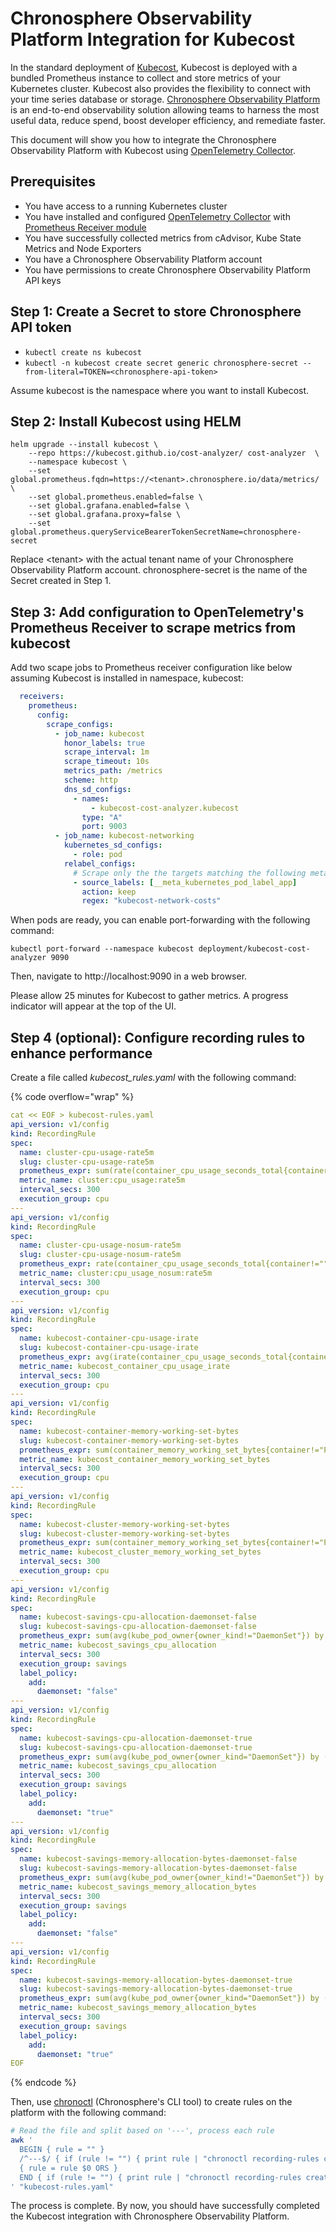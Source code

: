 # Chronosphere Observability Platform Integration for Kubecost

In the standard deployment of [Kubecost](https://www.kubecost.com/), Kubecost is deployed with a bundled Prometheus instance to collect and store metrics of your Kubernetes cluster. Kubecost also provides the flexibility to connect with your time series database or storage. [Chronosphere Observability Platform](https://grafana.com/products/cloud/) is an end-to-end observability solution allowing teams to harness the most useful data, reduce spend, boost developer efficiency, and remediate faster.

This document will show you how to integrate the Chronosphere Observability Platform with Kubecost using [OpenTelemetry Collector](https://github.com/open-telemetry/opentelemetry-collector-contrib).

## Prerequisites

* You have access to a running Kubernetes cluster
* You have installed and configured [OpenTelemetry Collector](https://github.com/open-telemetry/opentelemetry-collector-contrib) with [Prometheus Receiver module](https://github.com/open-telemetry/opentelemetry-collector-contrib/tree/main/receiver/prometheusreceiver)
* You have successfully collected metrics from cAdvisor, Kube State Metrics and Node Exporters
* You have a Chronosphere Observability Platform account
* You have permissions to create Chronosphere Observability Platform API keys

## Step 1: Create a Secret to store Chronosphere API token

* `kubectl create ns kubecost`
* `kubectl -n kubecost create secret generic chronosphere-secret --from-literal=TOKEN=<chronosphere-api-token>`

Assume kubecost is the namespace where you want to install Kubecost.

## Step 2: Install Kubecost using HELM
```
helm upgrade --install kubecost \
    --repo https://kubecost.github.io/cost-analyzer/ cost-analyzer  \
    --namespace kubecost \
    --set global.prometheus.fqdn=https://<tenant>.chronosphere.io/data/metrics/ \
    --set global.prometheus.enabled=false \
    --set global.grafana.enabled=false \
    --set global.grafana.proxy=false \
    --set global.prometheus.queryServiceBearerTokenSecretName=chronosphere-secret
```

Replace \<tenant\> with the actual tenant name of your Chronosphere Observability Platform account. chronosphere-secret is the name of the Secret created in Step 1. 

## Step 3: Add configuration to OpenTelemetry's Prometheus Receiver to scrape metrics from kubecost

Add two scape jobs to Prometheus receiver configuration like below assuming Kubecost is installed in namespace, kubecost:
```yaml
  receivers:
    prometheus:
      config:
        scrape_configs:
          - job_name: kubecost
            honor_labels: true
            scrape_interval: 1m
            scrape_timeout: 10s
            metrics_path: /metrics
            scheme: http
            dns_sd_configs:
              - names:
                  - kubecost-cost-analyzer.kubecost
                type: "A"
                port: 9003
          - job_name: kubecost-networking
            kubernetes_sd_configs:
              - role: pod
            relabel_configs:
              # Scrape only the the targets matching the following metadata
              - source_labels: [__meta_kubernetes_pod_label_app]
                action: keep
                regex: "kubecost-network-costs"
```

When pods are ready, you can enable port-forwarding with the following command:

    kubectl port-forward --namespace kubecost deployment/kubecost-cost-analyzer 9090

Then, navigate to http://localhost:9090 in a web browser.

Please allow 25 minutes for Kubecost to gather metrics. A progress indicator will appear at the top of the UI.

## Step 4 (optional): Configure recording rules to enhance performance

Create a file called _kubecost\_rules.yaml_ with the following command:

{% code overflow="wrap" %}
```yaml
cat << EOF > kubecost-rules.yaml
api_version: v1/config
kind: RecordingRule
spec:
  name: cluster-cpu-usage-rate5m
  slug: cluster-cpu-usage-rate5m
  prometheus_expr: sum(rate(container_cpu_usage_seconds_total{container!=""}[5m]))
  metric_name: cluster:cpu_usage:rate5m
  interval_secs: 300
  execution_group: cpu
---
api_version: v1/config
kind: RecordingRule
spec:
  name: cluster-cpu-usage-nosum-rate5m
  slug: cluster-cpu-usage-nosum-rate5m
  prometheus_expr: rate(container_cpu_usage_seconds_total{container!=""}[5m])
  metric_name: cluster:cpu_usage_nosum:rate5m
  interval_secs: 300
  execution_group: cpu
---
api_version: v1/config
kind: RecordingRule
spec:
  name: kubecost-container-cpu-usage-irate
  slug: kubecost-container-cpu-usage-irate
  prometheus_expr: avg(irate(container_cpu_usage_seconds_total{container!="POD", container!=""}[5m])) by (container,pod, namespace)
  metric_name: kubecost_container_cpu_usage_irate
  interval_secs: 300
  execution_group: cpu
---
api_version: v1/config
kind: RecordingRule
spec:
  name: kubecost-container-memory-working-set-bytes
  slug: kubecost-container-memory-working-set-bytes
  prometheus_expr: sum(container_memory_working_set_bytes{container!="POD",container!=""}) by (container, pod, namespace)
  metric_name: kubecost_container_memory_working_set_bytes
  interval_secs: 300
  execution_group: cpu
---
api_version: v1/config
kind: RecordingRule
spec:
  name: kubecost-cluster-memory-working-set-bytes
  slug: kubecost-cluster-memory-working-set-bytes
  prometheus_expr: sum(container_memory_working_set_bytes{container!="POD",container!=""})
  metric_name: kubecost_cluster_memory_working_set_bytes
  interval_secs: 300
  execution_group: cpu
---
api_version: v1/config
kind: RecordingRule
spec:
  name: kubecost-savings-cpu-allocation-daemonset-false
  slug: kubecost-savings-cpu-allocation-daemonset-false
  prometheus_expr: sum(avg(kube_pod_owner{owner_kind!="DaemonSet"}) by (pod) * sum(container_cpu_allocation) by (pod))
  metric_name: kubecost_savings_cpu_allocation
  interval_secs: 300
  execution_group: savings
  label_policy:
    add:
      daemonset: "false"
---
api_version: v1/config
kind: RecordingRule
spec:
  name: kubecost-savings-cpu-allocation-daemonset-true
  slug: kubecost-savings-cpu-allocation-daemonset-true
  prometheus_expr: sum(avg(kube_pod_owner{owner_kind="DaemonSet"}) by (pod) * sum(container_cpu_allocation) by (pod)) / sum(kube_node_info)
  metric_name: kubecost_savings_cpu_allocation
  interval_secs: 300
  execution_group: savings
  label_policy:
    add:
      daemonset: "true"
---
api_version: v1/config
kind: RecordingRule
spec:
  name: kubecost-savings-memory-allocation-bytes-daemonset-false
  slug: kubecost-savings-memory-allocation-bytes-daemonset-false
  prometheus_expr: sum(avg(kube_pod_owner{owner_kind!="DaemonSet"}) by (pod) * sum(container_memory_allocation_bytes) by (pod))
  metric_name: kubecost_savings_memory_allocation_bytes
  interval_secs: 300
  execution_group: savings
  label_policy:
    add:
      daemonset: "false"
---
api_version: v1/config
kind: RecordingRule
spec:
  name: kubecost-savings-memory-allocation-bytes-daemonset-true
  slug: kubecost-savings-memory-allocation-bytes-daemonset-true
  prometheus_expr: sum(avg(kube_pod_owner{owner_kind="DaemonSet"}) by (pod) * sum(container_memory_allocation_bytes) by (pod)) / sum(kube_node_info)
  metric_name: kubecost_savings_memory_allocation_bytes
  interval_secs: 300
  execution_group: savings
  label_policy:
    add:
      daemonset: "true"
EOF
```
{% endcode %}

Then, use [chronoctl](https://docs.chronosphere.io/chronoctl/install) (Chronosphere's CLI tool) to create rules on the platform with the following command:

```sh
# Read the file and split based on '---', process each rule
awk '
  BEGIN { rule = "" }
  /^---$/ { if (rule != "") { print rule | "chronoctl recording-rules create -f -"; close("chronoctl recording-rules create -f -"); rule = "" } }
  { rule = rule $0 ORS }
  END { if (rule != "") { print rule | "chronoctl recording-rules create -f -"; close("chronoctl recording-rules create -f -") } }
' "kubecost-rules.yaml"
```

The process is complete. By now, you should have successfully completed the Kubecost integration with Chronosphere Observability Platform.
